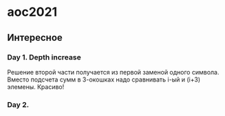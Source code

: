 # aoc2021


## Интересное

### Day 1. Depth increase
Решение второй части получается из первой заменой одного символа. Вместо подсчета сумм в 3-окошках надо сравнивать i-ый и (i+3) элемены. Красиво!

### Day 2.
